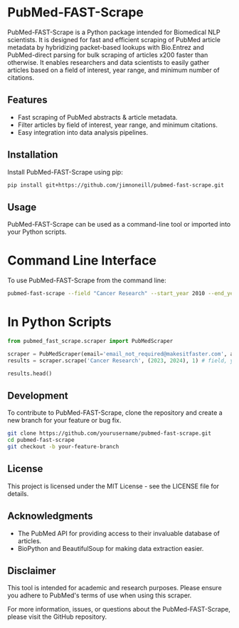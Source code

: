 # PubMed-FAST-Scrape

PubMed-FAST-Scrape is a Python package intended for Biomedical NLP scientists. It is designed for fast and efficient scraping of PubMed article metadata by hybridizing packet-based lookups with Bio.Entrez and PubMed-direct parsing for bulk scraping of articles x200 faster than otherwise. It enables researchers and data scientists to easily gather articles based on a field of interest, year range, and minimum number of citations.

## Features

- Fast scraping of PubMed abstracts & article metadata.
- Filter articles by field of interest, year range, and minimum citations.
- Easy integration into data analysis pipelines.

## Installation

Install PubMed-FAST-Scrape using pip:

```bash
pip install git+https://github.com/jimnoneill/pubmed-fast-scrape.git
```

## Usage
PubMed-FAST-Scrape can be used as a command-line tool or imported into your Python scripts.

# Command Line Interface
To use PubMed-FAST-Scrape from the command line:

```bash
pubmed-fast-scrape --field "Cancer Research" --start_year 2010 --end_year 2020 --min_citations 1
```
# In Python Scripts
```python
from pubmed_fast_scrape.scraper import PubMedScraper

scraper = PubMedScraper(email='email_not_required@makesitfaster.com', api_key='your_api_key_not-required-but-makes-it-faster')
results = scraper.scrape('Cancer Research', (2023, 2024), 1) # field, year range, n-minum citations

results.head()

````

## Development
To contribute to PubMed-FAST-Scrape, clone the repository and create a new branch for your feature or bug fix.

```bash
git clone https://github.com/yourusername/pubmed-fast-scrape.git
cd pubmed-fast-scrape
git checkout -b your-feature-branch

```

## License
This project is licensed under the MIT License - see the LICENSE file for details.

## Acknowledgments
- The PubMed API for providing access to their invaluable database of articles.
- BioPython and BeautifulSoup for making data extraction easier.


## Disclaimer
This tool is intended for academic and research purposes. Please ensure you adhere to PubMed's terms of use when using this scraper.

For more information, issues, or questions about the PubMed-FAST-Scrape, please visit the GitHub repository.
